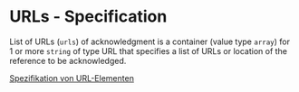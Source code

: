 # URLs - Specification

List of URLs (`urls`) of acknowledgment is a container (value type `array`) for 1 or more `string` of type URL that specifies a list of URLs or location of the reference to be acknowledged.

[Spezifikation von URL-Elementen](types/acknowledgments/acknowledgment/urls/url-spec.de.md)
